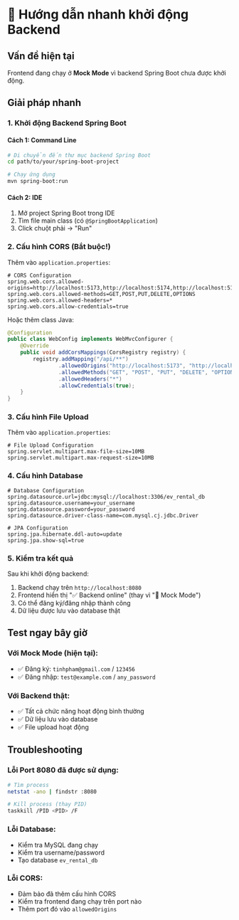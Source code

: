 # 🚀 Hướng dẫn nhanh khởi động Backend

## Vấn đề hiện tại
Frontend đang chạy ở **Mock Mode** vì backend Spring Boot chưa được khởi động.

## Giải pháp nhanh

### 1. Khởi động Backend Spring Boot

#### Cách 1: Command Line
```bash
# Di chuyển đến thư mục backend Spring Boot
cd path/to/your/spring-boot-project

# Chạy ứng dụng
mvn spring-boot:run
```

#### Cách 2: IDE
1. Mở project Spring Boot trong IDE
2. Tìm file main class (có `@SpringBootApplication`)
3. Click chuột phải → "Run"

### 2. Cấu hình CORS (Bắt buộc!)

Thêm vào `application.properties`:
```properties
# CORS Configuration
spring.web.cors.allowed-origins=http://localhost:5173,http://localhost:5174,http://localhost:5175,http://localhost:5176,http://localhost:5177,http://localhost:5178,http://localhost:5179,http://localhost:5180
spring.web.cors.allowed-methods=GET,POST,PUT,DELETE,OPTIONS
spring.web.cors.allowed-headers=*
spring.web.cors.allow-credentials=true
```

Hoặc thêm class Java:
```java
@Configuration
public class WebConfig implements WebMvcConfigurer {
    @Override
    public void addCorsMappings(CorsRegistry registry) {
        registry.addMapping("/api/**")
                .allowedOrigins("http://localhost:5173", "http://localhost:5174", "http://localhost:5175", "http://localhost:5176", "http://localhost:5177", "http://localhost:5178", "http://localhost:5179", "http://localhost:5180")
                .allowedMethods("GET", "POST", "PUT", "DELETE", "OPTIONS")
                .allowedHeaders("*")
                .allowCredentials(true);
    }
}
```

### 3. Cấu hình File Upload

Thêm vào `application.properties`:
```properties
# File Upload Configuration
spring.servlet.multipart.max-file-size=10MB
spring.servlet.multipart.max-request-size=10MB
```

### 4. Cấu hình Database

```properties
# Database Configuration
spring.datasource.url=jdbc:mysql://localhost:3306/ev_rental_db
spring.datasource.username=your_username
spring.datasource.password=your_password
spring.datasource.driver-class-name=com.mysql.cj.jdbc.Driver

# JPA Configuration
spring.jpa.hibernate.ddl-auto=update
spring.jpa.show-sql=true
```

### 5. Kiểm tra kết quả

Sau khi khởi động backend:
1. Backend chạy trên `http://localhost:8080`
2. Frontend hiển thị "✅ Backend online" (thay vì "🔄 Mock Mode")
3. Có thể đăng ký/đăng nhập thành công
4. Dữ liệu được lưu vào database thật

## Test ngay bây giờ

### Với Mock Mode (hiện tại):
- ✅ Đăng ký: `tinhpham@gmail.com` / `123456`
- ✅ Đăng nhập: `test@example.com` / `any_password`

### Với Backend thật:
- ✅ Tất cả chức năng hoạt động bình thường
- ✅ Dữ liệu lưu vào database
- ✅ File upload hoạt động

## Troubleshooting

### Lỗi Port 8080 đã được sử dụng:
```bash
# Tìm process
netstat -ano | findstr :8080

# Kill process (thay PID)
taskkill /PID <PID> /F
```

### Lỗi Database:
- Kiểm tra MySQL đang chạy
- Kiểm tra username/password
- Tạo database `ev_rental_db`

### Lỗi CORS:
- Đảm bảo đã thêm cấu hình CORS
- Kiểm tra frontend đang chạy trên port nào
- Thêm port đó vào `allowedOrigins`
